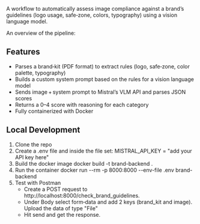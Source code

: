 

A workflow to automatically assess image compliance against a brand’s guidelines (logo usage, safe‑zone, colors, typography) using a vision language model. 


An overview of the pipeline:



## Features
- Parses a brand‑kit (PDF format) to extract rules (logo, safe‑zone, color palette, typography)  
- Builds a custom system prompt based on the rules for a vision language model  
- Sends image + system prompt to Mistral’s VLM API and parses JSON scores  
- Returns a 0–4 score with reasoning for each category  
- Fully containerized with Docker

## Local Development
1. Clone the repo
2. Create a .env file and inside the file set:
   MISTRAL_API_KEY = "add your API key here"
3. Build the docker image
   docker build -t brand-backend .
4. Run the container
   docker run --rm -p 8000:8000 --env-file .env brand-backend
5. Test with Postman
   - Create a POST request to http://localhost:8000/check_brand_guidelines.
   - Under Body select form‑data and add 2 keys (brand_kit and image). Upload the data of type "File"
   - Hit send and get the response. 
       
